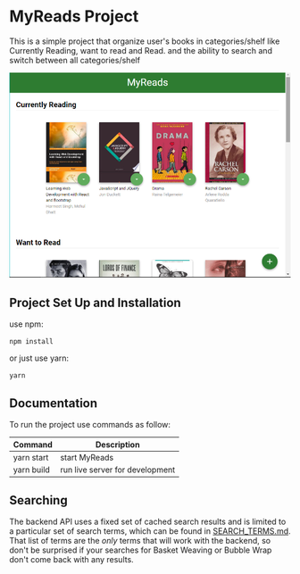 # MyReads Project

This is a simple project that organize user's books in categories/shelf like Currently Reading, want to read and Read. and the ability to search and switch between all categories/shelf

![Project's screenshot](myreadsscreenshot.png "Project's screenshot")

## Project Set Up and Installation

use npm:

```
npm install
```

or just use yarn:

```
yarn
```

## Documentation

To run the project use commands as follow:

| Command    | Description                     |
| ---------- | ------------------------------- |
| yarn start | start MyReads                   |
| yarn build | run live server for development |


## Searching

The backend API uses a fixed set of cached search results and is limited to a particular set of search terms, which can be found in [SEARCH_TERMS.md](SEARCH_TERMS.md). That list of terms are the _only_ terms that will work with the backend, so don't be surprised if your searches for Basket Weaving or Bubble Wrap don't come back with any results.
